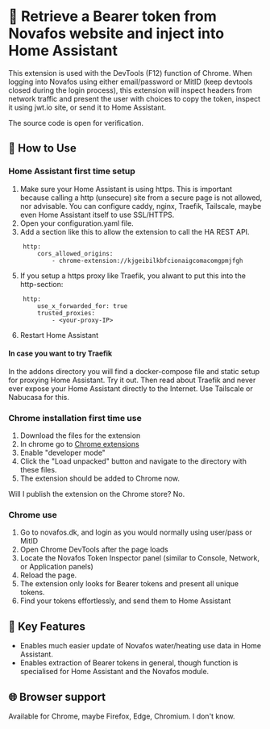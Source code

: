 # 🚀 Retrieve a Bearer token from Novafos website and inject into Home Assistant
This extension is used with the DevTools (F12) function of Chrome.  When logging into
Novafos using either email/password or MitID (keep devtools closed during the login process),
this extension will inspect headers from network traffic and present the user with choices
to copy the token, inspect it using jwt.io site, or send it to Home Assistant.

The source code is open for verification.

## 🎯 How to Use

### Home Assistant first time setup
1. Make sure your Home Assistant is using https.  This is important because
   calling a http (unsecure) site from a secure page is not allowed, nor advisable.
   You can configure caddy, nginx, Traefik, Tailscale, maybe even Home Assistant itself to use SSL/HTTPS.
2. Open your configuration.yaml file.
3. Add a section like this to allow the extension to call the HA REST API.
```
    http:
        cors_allowed_origins:
            - chrome-extension://kjgeibilkbfcionaigcomacomgpmjfgh
```
5. If you setup a https proxy like Traefik, you alwant to put this into the http-section:
```
    http:
        use_x_forwarded_for: true
        trusted_proxies:
            - <your-proxy-IP>
```
6. Restart Home Assistant

#### In case you want to try Traefik

In the addons directory you will find a docker-compose file and static setup for proxying Home Assistant.  Try it out.  Then read about Traefik and never ever expose your Home Assistant directly to the Internet.  Use Tailscale or Nabucasa for this.

### Chrome installation first time use
1. Download the files for the extension
2. In chrome go to [Chrome extensions](chrome://extensions/)
3. Enable "developer mode"
4. Click the "Load unpacked" button and navigate to the directory with these files.
5. The extension should be added to Chrome now.

Will I publish the extension on the Chrome store? No.

### Chrome use
1. Go to novafos.dk, and login as you would normally using user/pass or MitID
2. Open Chrome DevTools after the page loads
2. Locate the Novafos Token Inspector panel (similar to Console, Network, or Application panels)
3. Reload the page.
4. The extension only looks for Bearer tokens and present all unique tokens.
5. Find your tokens effortlessly, and send them to Home Assistant

## 🔑 Key Features
- Enables much easier update of Novafos water/heating use data in Home Assistant.
- Enables extraction of Bearer tokens in general, though function is specialised for Home Assistant and the Novafos module.

## 🌐 Browser support
Available for Chrome, maybe Firefox, Edge, Chromium.  I don't know.
